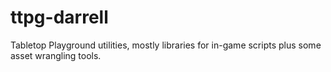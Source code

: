 # ttpg-darrell
Tabletop Playground utilities, mostly libraries for in-game scripts plus some asset wrangling tools.
